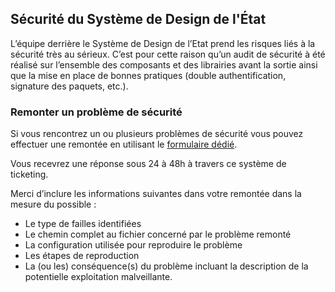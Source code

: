 ## Sécurité du Système de Design de l'État

L’équipe derrière le Système de Design de l’Etat prend les risques liés à la sécurité très au sérieux.
C’est pour cette raison qu’un audit de sécurité à été réalisé sur l’ensemble des composants et des librairies avant la sortie ainsi que la mise en place de bonnes pratiques (double authentification, signature des paquets, etc.).

### Remonter un problème de sécurité
Si vous rencontrez un ou plusieurs problèmes de sécurité vous pouvez effectuer une remontée en utilisant le [formulaire dédié](https://gouvfr.atlassian.net/servicedesk/customer/portal/1/group/1/create/4).

Vous recevrez une réponse sous 24 à 48h à travers ce système de ticketing.

Merci d’inclure les informations suivantes dans votre remontée dans la mesure du possible :
* Le type de failles identifiées
* Le chemin complet au fichier concerné par le problème remonté
* La configuration utilisée pour reproduire le problème
* Les étapes de reproduction
* La (ou les) conséquence(s) du problème incluant la description de la potentielle exploitation malveillante.
